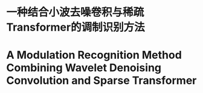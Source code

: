 # 一种结合小波去噪卷积与稀疏Transformer的调制识别方法
# A Modulation Recognition Method Combining Wavelet Denoising Convolution and Sparse Transformer
